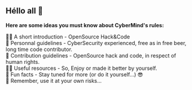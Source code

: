## Héllo all 👋

**Here are some ideas you must know about CyberMind's rules:**

🙋‍♀️ A short introduction - OpenSource Hack&Code \
🌈 Personnal guidelines - CyberSecurity experienced, free as in free beer, long time code contributor. \
🌈 Contribution guidelines - OpenSource hack and code, in respect of human rights. \
👩‍💻 Useful resources - So, Enjoy or made it better by yourself. \
🍿 Fun facts - Stay tuned for more (or do it yourself...) :sunglasses: \
🧙 Remember, use it at your own risks... 
